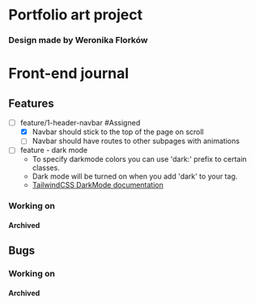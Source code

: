 # Portfolio art project
### Design made by Weronika Florków

# Front-end journal

## Features

- [ ] feature/1-header-navbar #Assigned
  - [x] Navbar should stick to the top of the page on scroll
  - [ ] Navbar should have routes to other subpages with animations
- [ ] feature - dark mode
  - To specify darkmode colors you can use 'dark:' prefix to certain classes.
  - Dark mode will be turned on when you add 'dark' to your <html> tag.
  - [TailwindCSS DarkMode documentation](https://tailwindcss.com/docs/dark-mode)
### Working on
#### Archived

## Bugs
### Working on
#### Archived



